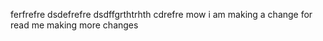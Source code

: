ferfrefre
dsdefrefre
dsdffgrthtrhth
cdrefre
mow i am making a change for read me 
making more changes
